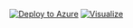 [![Deploy to Azure](http://azuredeploy.net/deploybutton.png)](https://portal.azure.com/#create/Microsoft.Template/uri/https%3A%2F%2Fraw.githubusercontent.com%2Fantoinelarmanjat%2FPapayaAzureIOT%2Fmaster%2Fazuredeploy.json)
[![Visualize](http://armviz.io/visualizebutton.png)](http://armviz.io/#/?load=https%3A%2F%2Fraw.githubusercontent.com%2Fantoinelarmanjat%2FPapayaAzureIOT%2Fmaster%2Fazuredeploy.json)
